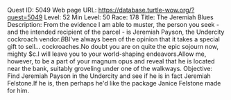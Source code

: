 Quest ID: 5049
Web page URL: https://database.turtle-wow.org/?quest=5049
Level: 52
Min Level: 50
Race: 178
Title: The Jeremiah Blues
Description: From the evidence I am able to muster, the person you seek - and the intended recipient of the parcel - is Jeremiah Payson, the Undercity cockroach vendor.$B$BI've always been of the opinion that it takes a special gift to sell... cockroaches.No doubt you are on quite the epic sojourn now, mighty $c.I will leave you to your world-shaping endeavors.Allow me, however, to be a part of your magnum opus and reveal that he is located near the bank, suitably groveling under one of the walkways.
Objective: Find Jeremiah Payson in the Undercity and see if he is in fact Jeremiah Felstone.If he is, then perhaps he'd like the package Janice Felstone made for him.
